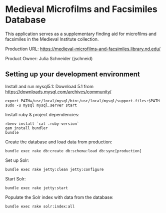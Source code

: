 # Medieval Microfilms and Facsimiles Database
This application serves as a supplementary finding aid for microfilms and facsimiles in the Medieval Institute collection.

Production URL: https://medieval-microfilms-and-facsimiles.library.nd.edu/

Product Owner: Julia Schneider (jschneid)

## Setting up your development environment

Install and run mysql5.1:
Download 5.1 from https://downloads.mysql.com/archives/community/
```
export PATH=/usr/local/mysql/bin:/usr/local/mysql/support-files:$PATH
sudo -u mysql mysql.server start
```

Install ruby & project dependencies:
```
rbenv install `cat .ruby-version`
gem install bundler
bundle
```

Create the database and load data from production:
```
bundle exec rake db:create db:schema:load db:sync[production]
```

Set up Solr:
```
bundle exec rake jetty:clean jetty:configure
```

Start Solr:
```
bundle exec rake jetty:start
```

Populate the Solr index with data from the database:
```
bundle exec rake solr:index:all
```
